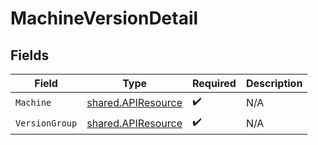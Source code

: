 # MachineVersionDetail


## Fields

| Field                                                           | Type                                                            | Required                                                        | Description                                                     |
| --------------------------------------------------------------- | --------------------------------------------------------------- | --------------------------------------------------------------- | --------------------------------------------------------------- |
| `Machine`                                                       | [shared.APIResource](../../../pkg/models/shared/apiresource.md) | :heavy_check_mark:                                              | N/A                                                             |
| `VersionGroup`                                                  | [shared.APIResource](../../../pkg/models/shared/apiresource.md) | :heavy_check_mark:                                              | N/A                                                             |